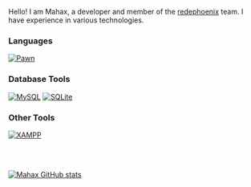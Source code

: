 Hello! I am Mahax, a developer and member of the [redephoenix](https://redephoenixrpg.online/) team. I have experience in various technologies.

### Languages

[![Pawn](https://img.shields.io/badge/Pawn-dbb284?style=for-the-badge&logo=chessdotcom&logoColor=white)](https://github.com/pawn-lang)

### Database Tools

[![MySQL](https://img.shields.io/badge/MySQL-4479A1?style=for-the-badge&logo=mysql&logoColor=white)](https://www.mysql.com/)
[![SQLite](https://img.shields.io/badge/SQLite-003B57?style=for-the-badge&logo=sqlite&logoColor=white)](https://sqlite.org/index.html)


### Other Tools
[![XAMPP](https://img.shields.io/badge/XAMPP-FB7A24?style=for-the-badge&logo=xampp&logoColor=white)](https://www.apachefriends.org/index.html)

<br />
<br />

[![Mahax GitHub stats](https://github-readme-stats.vercel.app/api?username=devmahax&show_icons=true&theme=dark)](https://github.com/devmahax)
